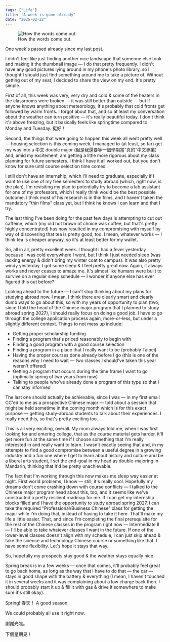 ```yaml
---
tags: ["Life"]
title: "A week is gone already"
date: "2025-02-22"
---
```


<figure><img src="/posts/a_week_is_gone_already/screen.png" alt="How the words come out.">
  <figcaption>How the words come out.</figcaption></figure>

One week's passed already since my last post.

<!--more-->

I didn't feel like just finding another nice landscape that someone else took and making it the thumbnail image — I do that pretty frequently. I didn't have any good pictures lying around in my phone's photo library, so I thought I should just find something around me to take a picture of. Without getting out of my seat, I decided to share the view on my end. It's pretty simple.

First of all, this week was very, very dry and cold & some of the heaters in the classrooms were broken — it was still better than outside — but if anyone knows anything about meteorology, it's probably that cold fronts get followed by warm fronts. I forgot about that, and so at least my conversation about the weather can turn positive — it's really beautiful today. I don't think it's above freezing, but it basically feels like springtime compared to Monday and Tuesday. 挺好！

Second, the things that were going to happen this week all went pretty well — housing selection is this coming week, I managed to (at least, so far) get my way into a 中文 double major (但是我還要等一個學期當“真的”中文專業） and, amid my excitement, am getting a little more rigorous about my class planning for future semesters. I think I have it all worked out, but you don't know for sure until course selection time comes.

I still don't have an internship, which I'll need to graduate, especially if I want to use one of my free semesters to study abroad (which, right now, is the plan). I'm revisiting my plan to potentially try to become a lab assistant for one of my professors, which I really think would be the best possible outcome. I think most of his research is in thin films, and I haven't taken the mandatory "thin films" class yet, but I think he knows I can learn and that I try.

The last thing I've been doing for the past few days is attempting to cut out caffeine, which (my old hot brown of choice was coffee, but that's pretty highly concentrated) has now resulted in my compromising with myself by way of discovering that tea is pretty good, too. I mean, whatever works — I think tea is cheaper anyway, so it's at least better for my wallet.

So, all in all, pretty excellent week. I thought I had a fever yesterday because I was cold everywhere I went, but I think I just needed sleep (was lacking energy & didn't bring my winter coat to campus). It was also pretty windy yesterday. I got some sleep & I feel pretty great now. Again, it always works and never ceases to amaze me. It's almost like humans were built to survive on a regular sleep schedule — I wonder if anyone else has ever figured this out before?

Looking ahead to the future — I can't stop thinking about my plans for studying abroad now. I mean, I think there are clearly smart and clearly dumb ways to go about this, so with my years of opportunity to plan (two, since I told the head of the Chinese major program that I planned to study abroad spring 2027), I should really focus on doing a good job. I have to go through the college application process again, more-or-less, but under a slightly different context. Things to not mess up include:

 - Getting proper scholarship funding
 - Finding a program that's priced reasonably to begin with
 - Finding a good program with a good course selection
 - Finding a program in a place that I really want to be (probably Taipei)
 - Having the proper courses done already before I go (this is one of the reasons why I need to wait — two classes I should've taken this year weren't offered)
 - Getting a program that occurs during the time frame I want to go (optimally spring of two years from now)
 - Talking to people who've already done a program of this type so that I can stay informed

The last one should actually be achievable, since I was — in my first email CC'ed to me as a prospective Chinese major — told about a session that might be held sometime in the coming month which is for this exact purpose — getting study-abroad students to talk about their experiences. I really need this, so that's pretty exciting too.

This is all very exciting, overall. My mom always told me, when I was first looking for and entering college, that as the course material gets harder, it'll get more fun at the same time if I choose something that I'm really interested in and really want to learn. I wasn't exactly seeing that and, in my attempts to find a good compromise between a useful degree in a growing industry and a fun one where I get to learn about history and culture and be a liberal arts student, I set the end-goal in my head as double-majoring in Mandarin, thinking that it'd be pretty unachievable.

The fact that I'm working through this now makes me sleep way easier at night. First world problems, I know — still, it's really cool. Hopefully my dreams don't come crashing down with course conflicts — I talked to the Chinese major program head about this, too, and it seems like we've constructed a pretty resilient roadmap for me. If I can get my internship blocks filled and I have the opportunity to study abroad spring 2027, I can take the required "Professional/Business Chinese" class for getting the major while I'm doing that, instead of having to take it here. That'll make my life a little easier. That, and since I'm completing the final prerequisite for the rest of the Chinese classes in the program right now — Intermediate II — I'll be able to take whatever classes I want in the future. If one of the lower-level classes doesn't align with my schedule, I can just skip ahead & take the science and technology Chinese course or something like that. I have some flexibility. Let's hope it stays that way.

So, hopefully my prospects stay good & the weather stays equally nice.

Spring break is in a few weeks — once that comes, it'll probably feel great to go back home, as long as the way that I have to do that — the car — stays in good shape with the battery & everything (I mean, I haven't touched it in several weeks and it was complaining about a low charge back then. I should probably start it up & fill it with gas & drive it somewhere to make sure it's still okay).

Spring! 春天！ A good season.

We could probably all use it right now.

謝謝光臨。

下個星期見！

